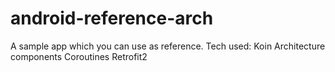 # android-reference-arch
A sample app which you can use as reference.  Tech used: Koin Architecture components Coroutines Retrofit2
